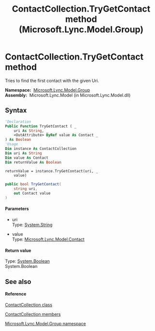 ﻿---
title: ContactCollection.TryGetContact method  (Microsoft.Lync.Model.Group)
TOCTitle: 'TryGetContact method '
ms:assetid: M:Microsoft.Lync.Model.Group.ContactCollection.TryGetContact(System.String,Microsoft.Lync.Model.Contact@)_DI_3_UC_OCS14MrefLyncWPF
ms:mtpsurl: https://msdn.microsoft.com/en-us/library/microsoft.lync.model.group.contactcollection.trygetcontact(v=office.15)
ms:contentKeyID: 48594530
ms.date: 07/28/2014
mtps_version: v=office.15
f1_keywords:
- Microsoft.Lync.Model.Group.ContactCollection.TryGetContact
dev_langs:
- CSharp
- JScript
- VB
- other
---

# ContactCollection.TryGetContact method

Tries to find the first contact with the given Uri.

**Namespace:**  [Microsoft.Lync.Model.Group](microsoft-lync-model-group-namespace_2.md)  
**Assembly:**  Microsoft.Lync.Model (in Microsoft.Lync.Model.dll)

## Syntax

``` vb
'Declaration
Public Function TryGetContact ( _
    uri As String, _
    <OutAttribute> ByRef value As Contact _
) As Boolean
'Usage
Dim instance As ContactCollection
Dim uri As String
Dim value As Contact
Dim returnValue As Boolean

returnValue = instance.TryGetContact(uri, _
    value)
```

``` csharp
public bool TryGetContact(
    string uri,
    out Contact value
)
```

#### Parameters

  - uri  
    Type: [System.String](http://msdn2.microsoft.com/en-us/library/s1wwdcbf)  

<!-- end list -->

  - value  
    Type: [Microsoft.Lync.Model.Contact](contact-class-microsoft-lync-model_2.md)  

#### Return value

Type: [System.Boolean](http://msdn2.microsoft.com/en-us/library/a28wyd50)  
System.Boolean  

## See also

#### Reference

[ContactCollection class](contactcollection-class-microsoft-lync-model-group_2.md)

[ContactCollection members](contactcollection-members-microsoft-lync-model-group_2.md)

[Microsoft.Lync.Model.Group namespace](microsoft-lync-model-group-namespace_2.md)

